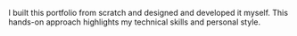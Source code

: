 I built this portfolio from scratch and designed and developed it myself. This hands-on approach highlights my technical skills and personal style.
